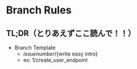 # Branch Rules
## TL;DR（とりあえずここ読んで！！）
- Branch Template
    -  ${issue number}/${write easy intro}
    - ex: 1/create_user_endpoint